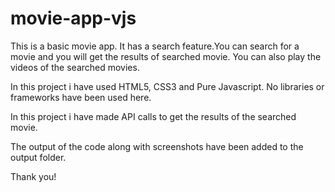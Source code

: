 # movie-app-vjs

This is a basic movie app.
It has a  search feature.You can search for a movie and you will get the results of searched movie.
You can also play the videos of the searched movies.

In this project i have used HTML5, CSS3 and Pure Javascript.
No libraries or frameworks have been used here.

In this project i have made API calls to get the results of the searched movie.

The output of the code along with screenshots have been added to the output folder.

Thank you!
